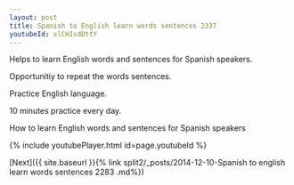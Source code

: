 ```yaml
---
layout: post
title: Spanish to English learn words sentences 2337 
youtubeId: xlCHIsdDttY
---
```

 
 
Helps to learn English words and sentences for Spanish speakers.

Opportunitiy to repeat the words sentences. 

Practice English language. 
 
10 minutes practice every day. 
 
How to learn English words and sentences for Spanish speakers 
 
{% include youtubePlayer.html id=page.youtubeId %}
 
 
[Next]({{ site.baseurl }}{% link  split2/_posts/2014-12-10-Spanish to english learn words sentences 2283 .md%})
 
